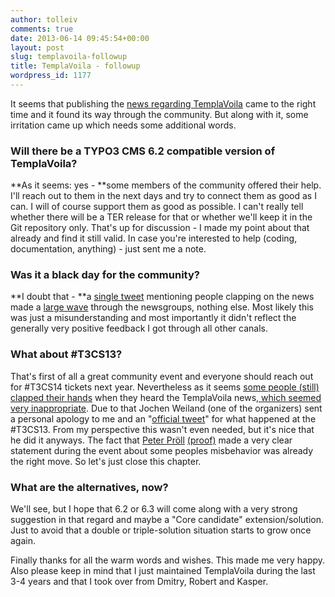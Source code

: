 ```yaml
---
author: tolleiv
comments: true
date: 2013-06-14 09:45:54+00:00
layout: post
slug: templavoila-followup
title: TemplaVoila - followup
wordpress_id: 1177
---
```


It seems that publishing the [news regarding TemplaVoila](http://blog.tolleiv.de/2013/06/templavoila-future/) came to the right time and it found its way through the community. But along with it, some irritation came up which needs some additional words.


### Will there be a TYPO3 CMS 6.2 compatible version of TemplaVoila?


**As it seems: yes - **some members of the community offered their help. I'll reach out to them in the next days and try to connect them as good as I can. I will of course support them as good as possible. I can't really tell whether there will be a TER release for that or whether we'll keep it in the Git repository only. That's up for discussion - I made my point about that already and find it still valid. In case you're interested to help (coding, documentation, anything) - just sent me a note.


### Was it a black day for the community?


**I doubt that - **a [single tweet](http://twitter.com/spacedani/status/343756724198576130) mentioning people clapping on the news made a [large wave](http://lists.typo3.org/pipermail/typo3-german/2013-June/093272.html) through the newsgroups, nothing else. Most likely this was just a misunderstanding and most importantly it didn't reflect the generally very positive feedback I got through all other canals.


### What about #T3CS13?


That's first of all a great community event and everyone should reach out for #T3CS14 tickets next year. Nevertheless as it seems [some people (still) clapped their hands](http://lists.typo3.org/pipermail/typo3-english/2013-June/086209.html) when they heard the TemplaVoila news,[ which seemed very inappropriate](http://twitter.com/StGebert/status/343675163814006784). Due to that Jochen Weiland (one of the organizers) sent a personal apology to me and an "[official tweet](http://twitter.com/t3cs/status/344432618688892928)" for what happened at the #T3CS13. From my perspective this wasn't even needed, but it's nice that he did it anyways. The fact that [Peter Pröll](http://lists.typo3.org/pipermail/typo3-english/2013-June/086209.html) [(proof)](http://twitter.com/robert_we/status/343751092254949376) made a very clear statement during the event about some peoples misbehavior was already the right move. So let's just close this chapter.


### What are the alternatives, now?


We'll see, but I hope that 6.2 or 6.3 will come along with a very strong suggestion in that regard and maybe a "Core candidate" extension/solution. Just to avoid that a double or triple-solution situation starts to grow once again.



Finally thanks for all the warm words and wishes. This made me very happy. Also please keep in mind that I just maintained TemplaVoila during the last 3-4 years and that I took over from Dmitry, Robert and Kasper.
